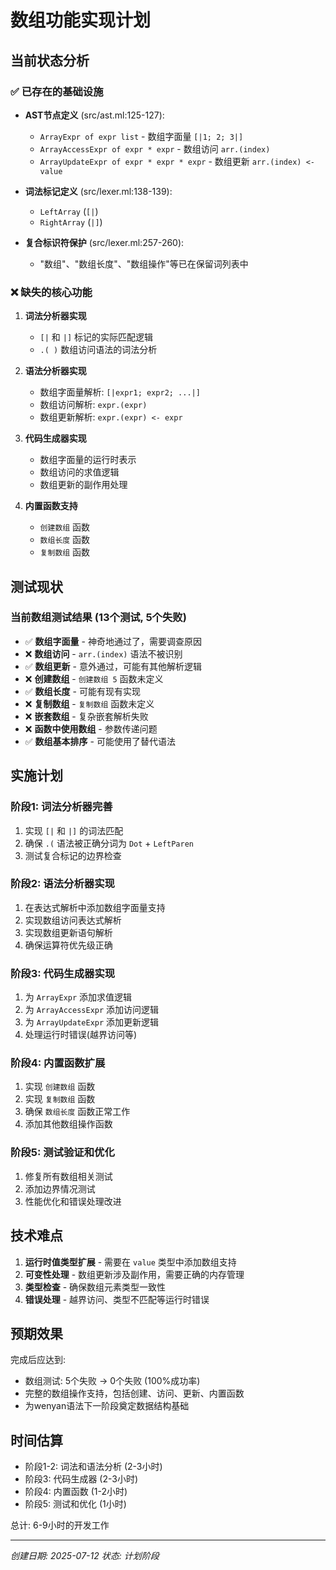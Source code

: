 # 数组功能实现计划

## 当前状态分析

### ✅ 已存在的基础设施
- **AST节点定义** (src/ast.ml:125-127):
  - `ArrayExpr of expr list` - 数组字面量 `[|1; 2; 3|]`
  - `ArrayAccessExpr of expr * expr` - 数组访问 `arr.(index)`
  - `ArrayUpdateExpr of expr * expr * expr` - 数组更新 `arr.(index) <- value`

- **词法标记定义** (src/lexer.ml:138-139):
  - `LeftArray` (`[|`)
  - `RightArray` (`|]`)

- **复合标识符保护** (src/lexer.ml:257-260):
  - "数组"、"数组长度"、"数组操作"等已在保留词列表中

### ❌ 缺失的核心功能

1. **词法分析器实现**
   - `[|` 和 `|]` 标记的实际匹配逻辑
   - `.( )` 数组访问语法的词法分析

2. **语法分析器实现**  
   - 数组字面量解析: `[|expr1; expr2; ...|]`
   - 数组访问解析: `expr.(expr)`
   - 数组更新解析: `expr.(expr) <- expr`

3. **代码生成器实现**
   - 数组字面量的运行时表示
   - 数组访问的求值逻辑
   - 数组更新的副作用处理

4. **内置函数支持**
   - `创建数组` 函数
   - `数组长度` 函数  
   - `复制数组` 函数

## 测试现状

### 当前数组测试结果 (13个测试, 5个失败)
- ✅ **数组字面量** - 神奇地通过了，需要调查原因
- ❌ **数组访问** - `arr.(index)` 语法不被识别
- ✅ **数组更新** - 意外通过，可能有其他解析逻辑
- ❌ **创建数组** - `创建数组 5` 函数未定义
- ✅ **数组长度** - 可能有现有实现
- ❌ **复制数组** - `复制数组` 函数未定义
- ❌ **嵌套数组** - 复杂嵌套解析失败
- ❌ **函数中使用数组** - 参数传递问题
- ✅ **数组基本排序** - 可能使用了替代语法

## 实施计划

### 阶段1: 词法分析器完善
1. 实现 `[|` 和 `|]` 的词法匹配
2. 确保 `.(` 语法被正确分词为 `Dot` + `LeftParen`
3. 测试复合标记的边界检查

### 阶段2: 语法分析器实现
1. 在表达式解析中添加数组字面量支持
2. 实现数组访问表达式解析
3. 实现数组更新语句解析
4. 确保运算符优先级正确

### 阶段3: 代码生成器实现
1. 为 `ArrayExpr` 添加求值逻辑
2. 为 `ArrayAccessExpr` 添加访问逻辑
3. 为 `ArrayUpdateExpr` 添加更新逻辑
4. 处理运行时错误(越界访问等)

### 阶段4: 内置函数扩展
1. 实现 `创建数组` 函数
2. 实现 `复制数组` 函数
3. 确保 `数组长度` 函数正常工作
4. 添加其他数组操作函数

### 阶段5: 测试验证和优化
1. 修复所有数组相关测试
2. 添加边界情况测试
3. 性能优化和错误处理改进

## 技术难点

1. **运行时值类型扩展** - 需要在 `value` 类型中添加数组支持
2. **可变性处理** - 数组更新涉及副作用，需要正确的内存管理
3. **类型检查** - 确保数组元素类型一致性
4. **错误处理** - 越界访问、类型不匹配等运行时错误

## 预期效果

完成后应达到:
- 数组测试: 5个失败 → 0个失败 (100%成功率)
- 完整的数组操作支持，包括创建、访问、更新、内置函数
- 为wenyan语法下一阶段奠定数据结构基础

## 时间估算

- 阶段1-2: 词法和语法分析 (2-3小时)
- 阶段3: 代码生成器 (2-3小时)  
- 阶段4: 内置函数 (1-2小时)
- 阶段5: 测试和优化 (1小时)

总计: 6-9小时的开发工作

---
*创建日期: 2025-07-12*
*状态: 计划阶段*